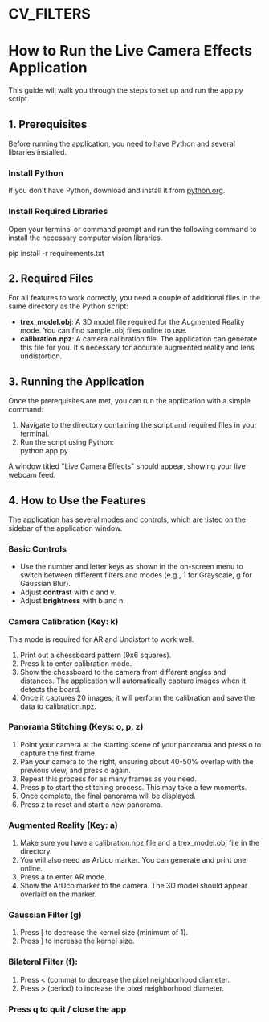 # CV_FILTERS


# How to Run the Live Camera Effects Application

This guide will walk you through the steps to set up and run the app.py script.

## 1\. Prerequisites

Before running the application, you need to have Python and several libraries installed.

### Install Python

If you don't have Python, download and install it from [python.org](https://www.python.org/downloads/).

### Install Required Libraries

Open your terminal or command prompt and run the following command to install the necessary computer vision libraries.

pip install -r requirements.txt

## 2\. Required Files

For all features to work correctly, you need a couple of additional files in the same directory as the Python script:

- **trex_model.obj**: A 3D model file required for the Augmented Reality mode. You can find sample .obj files online to use.
- **calibration.npz**: A camera calibration file. The application can generate this file for you. It's necessary for accurate augmented reality and lens undistortion.

## 3\. Running the Application

Once the prerequisites are met, you can run the application with a simple command:

1. Navigate to the directory containing the script and required files in your terminal.
2. Run the script using Python:  
    python app.py  

A window titled "Live Camera Effects" should appear, showing your live webcam feed.

## 4\. How to Use the Features

The application has several modes and controls, which are listed on the sidebar of the application window.

### Basic Controls

- Use the number and letter keys as shown in the on-screen menu to switch between different filters and modes (e.g., 1 for Grayscale, g for Gaussian Blur).
- Adjust **contrast** with c and v.
- Adjust **brightness** with b and n.

### Camera Calibration (Key: k)

This mode is required for AR and Undistort to work well.

1. Print out a chessboard pattern (9x6 squares).
2. Press k to enter calibration mode.
3. Show the chessboard to the camera from different angles and distances. The application will automatically capture images when it detects the board.
4. Once it captures 20 images, it will perform the calibration and save the data to calibration.npz.

### Panorama Stitching (Keys: o, p, z)

1. Point your camera at the starting scene of your panorama and press o to capture the first frame.
2. Pan your camera to the right, ensuring about 40-50% overlap with the previous view, and press o again.
3. Repeat this process for as many frames as you need.
4. Press p to start the stitching process. This may take a few moments.
5. Once complete, the final panorama will be displayed.
6. Press z to reset and start a new panorama.

### Augmented Reality (Key: a)

1. Make sure you have a calibration.npz file and a trex_model.obj file in the directory.
2. You will also need an ArUco marker. You can generate and print one online.
3. Press a to enter AR mode.
4. Show the ArUco marker to the camera. The 3D model should appear overlaid on the marker.

### Gaussian Filter (g)

1. Press [ to decrease the kernel size (minimum of 1).
2. Press ] to increase the kernel size.

### Bilateral Filter (f):

1. Press < (comma) to decrease the pixel neighborhood diameter.
2. Press > (period) to increase the pixel neighborhood diameter.

### Press q to quit / close the app
